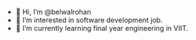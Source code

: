 - 👋 Hi, I’m @belwalrohan
- 👀 I’m interested in software development job.
- 🌱 I’m currently learning final year engineering in VIIT.

<!---
belwalrohan/belwalrohan is a ✨ special ✨ repository because its `README.md` (this file) appears on your GitHub profile.
You can click the Preview link to take a look at your changes.
--->
